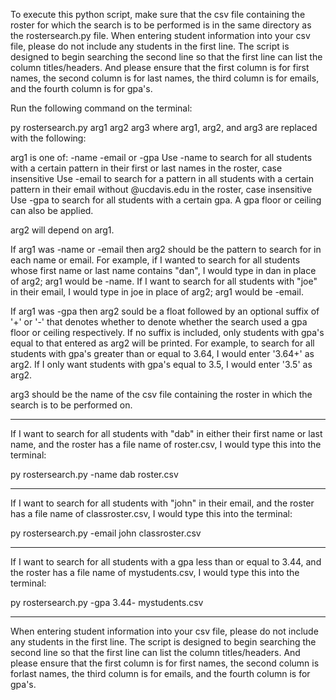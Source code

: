 To execute this python script, make sure that the csv file containing the roster for which the search is to be performed is in the same directory as the rostersearch.py file. When entering student information into your csv file, please do not include any students in the first line. The script is designed to begin searching the second line so that the first line can list the column titles/headers. And please ensure that the first column is for first names, the second column is for last names, the third column is for emails, and the fourth column is for gpa's.


Run the following command on the terminal:

py rostersearch.py arg1 arg2 arg3 where arg1, arg2, and arg3 are replaced with the following:

arg1 is one of: -name -email or -gpa 
Use -name to search for all students with a certain pattern in their first or last names in the roster, case insensitive
Use -email to search for a pattern in all students with a certain pattern in their email without @ucdavis.edu in the roster, case insensitive
Use -gpa to search for all students with a certain gpa. A gpa floor or ceiling can also be applied. 

arg2 will depend on arg1. 

If arg1 was -name or -email then arg2 should be the pattern to search for in each name or email. 
For example, if I wanted to search for all students whose first name or last name contains "dan", I would type in dan in place of arg2; arg1 would be -name.
If I want to search for all students with "joe" in their email, I would type in joe in place of arg2; arg1 would be -email.

If arg1 was -gpa then arg2 sould be a float followed by an optional suffix of '+' or '-' that denotes whether to denote whether the search used a gpa floor or ceiling respectively. If no suffix is included, only students with gpa's equal to that entered as arg2 will be printed. 
For example, to search for all students with gpa's greater than or equal to 3.64, I would enter '3.64+' as arg2. If I only want students with gpa's equal to 3.5, I would enter '3.5' as arg2. 

arg3 should be the name of the csv file containing the roster in which the search is to be performed on. 

-----

If I want to search for all students with "dab" in either their first name or last name, and the roster has a file name of roster.csv, I would type this into the terminal:

py rostersearch.py -name dab roster.csv

-----

If I want to search for all students with "john" in their email, and the roster has a file name of classroster.csv, I would type this into the terminal:

py rostersearch.py -email john classroster.csv

-----

If I want to search for all students with a gpa less than or equal to 3.44, and the roster has a file name of mystudents.csv, I would type this into the terminal:

py rostersearch.py -gpa 3.44- mystudents.csv

-----

When entering student information into your csv file, please do not include any students in the first line. The script is designed to begin searching the second line so that the first line can list the column titles/headers. And please ensure that the first column is for first names, the second column is forlast names, the third column is for emails, and the fourth column is for gpa's.

